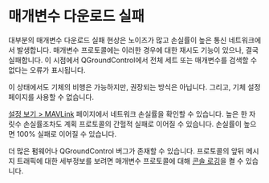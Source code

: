 # 매개변수 다운로드 실패

대부분의 매개변수 다운로드 실패 현상은 노이즈가 많고 손실률이 높은 통신 네트워크에서 발생합니다. 매개변수 프로토콜에는 이러한 경우에 대한 재시도 기능이 있으나, 결국 실패합니다. 이 시점에서 QGroundControl에서 전체 세트 또는 매개변수를 검색할 수 없다는 오류가 표시됩니다.

이 상태에서도 기체의 비행은 가능하지만, 권장되는 방식은 아닙니다. 그리고, 기체 설정 페이지를 사용할 수 없습니다.

[설정 보기 > MAVLink](../SettingsView/MAVLink.md) 페이지에서 네트워크 손실률을 확인할 수 있습니다. 높은 한 자릿수 손실률조차도 계획 프로토콜의 간헐적 실패로 이어질 수 있습니다. 손실률이 높으면 100% 실패로 이어질 수 있습니다.

더 많은 펌웨어나 QGroundControl 버그가 존재할 수 있습니다. 프로토콜의 앞뒤 메시지 트래픽에 대한 세부정보를 보려면 매개변수 프로토콜에 대해 [콘솔 로깅](../SettingsView/console_logging.md)을 켤 수 있습니다.
